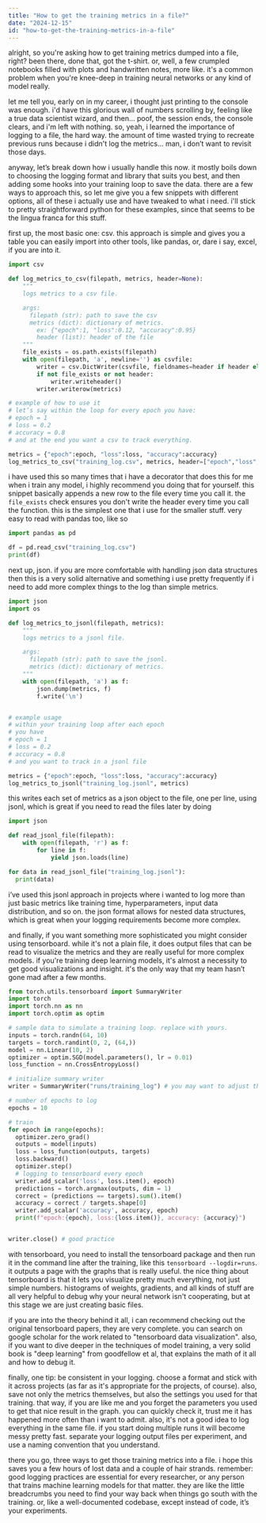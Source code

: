 ```yaml
---
title: "How to get the training metrics in a file?"
date: "2024-12-15"
id: "how-to-get-the-training-metrics-in-a-file"
---
```


alright, so you're asking how to get training metrics dumped into a file, right? been there, done that, got the t-shirt. or, well, a few crumpled notebooks filled with plots and handwritten notes, more like. it's a common problem when you're knee-deep in training neural networks or any kind of model really.

let me tell you, early on in my career, i thought just printing to the console was enough. i'd have this glorious wall of numbers scrolling by, feeling like a true data scientist wizard, and then… poof, the session ends, the console clears, and i'm left with nothing. so, yeah, i learned the importance of logging to a file, the hard way. the amount of time wasted trying to recreate previous runs because i didn't log the metrics… man, i don’t want to revisit those days.

anyway, let’s break down how i usually handle this now. it mostly boils down to choosing the logging format and library that suits you best, and then adding some hooks into your training loop to save the data. there are a few ways to approach this, so let me give you a few snippets with different options, all of these i actually use and have tweaked to what i need. i'll stick to pretty straightforward python for these examples, since that seems to be the lingua franca for this stuff.

first up, the most basic one: csv. this approach is simple and gives you a table you can easily import into other tools, like pandas, or, dare i say, excel, if you are into it.

```python
import csv

def log_metrics_to_csv(filepath, metrics, header=None):
    """
    logs metrics to a csv file.

    args:
      filepath (str): path to save the csv
      metrics (dict): dictionary of metrics.
        ex: {"epoch":1, "loss":0.12, "accuracy":0.95}
        header (list): header of the file
    """
    file_exists = os.path.exists(filepath)
    with open(filepath, 'a', newline='') as csvfile:
        writer = csv.DictWriter(csvfile, fieldnames=header if header else metrics.keys())
        if not file_exists or not header:
            writer.writeheader()
        writer.writerow(metrics)

# example of how to use it
# let’s say within the loop for every epoch you have:
# epoch = 1
# loss = 0.2
# accuracy = 0.8
# and at the end you want a csv to track everything.

metrics = {"epoch":epoch, "loss":loss, "accuracy":accuracy}
log_metrics_to_csv("training_log.csv", metrics, header=["epoch","loss","accuracy"])
```

i have used this so many times that i have a decorator that does this for me when i train any model, i highly recommend you doing that for yourself. this snippet basically appends a new row to the file every time you call it. the `file_exists` check ensures you don't write the header every time you call the function. this is the simplest one that i use for the smaller stuff. very easy to read with pandas too, like so

```python
import pandas as pd

df = pd.read_csv("training_log.csv")
print(df)
```

next up, json. if you are more comfortable with handling json data structures then this is a very solid alternative and something i use pretty frequently if i need to add more complex things to the log than simple metrics.

```python
import json
import os

def log_metrics_to_jsonl(filepath, metrics):
    """
    logs metrics to a jsonl file.

    args:
      filepath (str): path to save the jsonl.
      metrics (dict): dictionary of metrics.
    """
    with open(filepath, 'a') as f:
        json.dump(metrics, f)
        f.write('\n')


# example usage
# within your training loop after each epoch
# you have
# epoch = 1
# loss = 0.2
# accuracy = 0.8
# and you want to track in a jsonl file

metrics = {"epoch":epoch, "loss":loss, "accuracy":accuracy}
log_metrics_to_jsonl("training_log.jsonl", metrics)

```
this writes each set of metrics as a json object to the file, one per line, using jsonl, which is great if you need to read the files later by doing

```python
import json

def read_jsonl_file(filepath):
    with open(filepath, 'r') as f:
        for line in f:
            yield json.loads(line)

for data in read_jsonl_file("training_log.jsonl"):
  print(data)
```
i’ve used this jsonl approach in projects where i wanted to log more than just basic metrics like training time, hyperparameters, input data distribution, and so on. the json format allows for nested data structures, which is great when your logging requirements become more complex.

and finally, if you want something more sophisticated you might consider using tensorboard. while it's not a plain file, it does output files that can be read to visualize the metrics and they are really useful for more complex models. if you're training deep learning models, it's almost a necessity to get good visualizations and insight. it's the only way that my team hasn’t gone mad after a few months.

```python
from torch.utils.tensorboard import SummaryWriter
import torch
import torch.nn as nn
import torch.optim as optim

# sample data to simulate a training loop. replace with yours.
inputs = torch.randn(64, 10)
targets = torch.randint(0, 2, (64,))
model = nn.Linear(10, 2)
optimizer = optim.SGD(model.parameters(), lr = 0.01)
loss_function = nn.CrossEntropyLoss()

# initialize summary writer
writer = SummaryWriter("runs/training_log") # you may want to adjust this depending where your log is

# number of epochs to log
epochs = 10

# train
for epoch in range(epochs):
  optimizer.zero_grad()
  outputs = model(inputs)
  loss = loss_function(outputs, targets)
  loss.backward()
  optimizer.step()
  # logging to tensorboard every epoch
  writer.add_scalar('loss', loss.item(), epoch)
  predictions = torch.argmax(outputs, dim = 1)
  correct = (predictions == targets).sum().item()
  accuracy = correct / targets.shape[0]
  writer.add_scalar('accuracy', accuracy, epoch)
  print(f"epoch:{epoch}, loss:{loss.item()}, accuracy: {accuracy}")


writer.close() # good practice
```

with tensorboard, you need to install the tensorboard package and then run it in the command line after the training, like this `tensorboard --logdir=runs`. it outputs a page with the graphs that is really useful. the nice thing about tensorboard is that it lets you visualize pretty much everything, not just simple numbers. histograms of weights, gradients, and all kinds of stuff are all very helpful to debug why your neural network isn't cooperating, but at this stage we are just creating basic files.

if you are into the theory behind it all, i can recommend checking out the original tensorboard papers, they are very complete. you can search on google scholar for the work related to "tensorboard data visualization".  also, if you want to dive deeper in the techniques of model training, a very solid book is "deep learning" from goodfellow et al, that explains the math of it all and how to debug it.

finally, one tip: be consistent in your logging. choose a format and stick with it across projects (as far as it's appropriate for the projects, of course). also, save not only the metrics themselves, but also the settings you used for that training. that way, if you are like me and you forget the parameters you used to get that nice result in the graph. you can quickly check it, trust me it has happened more often than i want to admit. also, it's not a good idea to log everything in the same file. if you start doing multiple runs it will become messy pretty fast. separate your logging output files per experiment, and use a naming convention that you understand.

there you go, three ways to get those training metrics into a file. i hope this saves you a few hours of lost data and a couple of hair strands. remember: good logging practices are essential for every researcher, or any person that trains machine learning models for that matter. they are like the little breadcrumbs you need to find your way back when things go south with the training. or, like a well-documented codebase, except instead of code, it’s your experiments.
